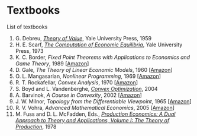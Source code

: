 # Textbooks
List of textbooks

1. G. Debreu,
   [*Theory of Value*](https://cowles.yale.edu/cfm-17), Yale University Press, 1959
1. H. E. Scarf,
   [*The Computation of Economic Equilibria*](https://cowles.yale.edu/cfm-24), Yale University Press, 1973
1. K. C. Border,
   *Fixed Point Theorems with Applications to Economics and Game Theory*, 1989
   [[Amazon](https://www.amazon.co.jp/dp/0521388082)]
1. D. Gale,
   *The Theory of Linear Economic Models*, 1960
   [[Amazon](https://www.amazon.co.jp/dp/0226278840)]
1. O. L. Mangasarian,
   *Nonlinear Programming*, 1969
   [[Amazon](https://www.amazon.co.jp/dp/0898713412)]
1. R. T. Rockafellar,
   *Convex Analysis*, 1970
   [[Amazon](https://www.amazon.co.jp/dp/0691015864)]
1. S. Boyd and L. Vandenberghe,
   [*Convex Optimization*](https://web.stanford.edu/~boyd/cvxbook/), 2004
1. A. Barvinok,
   *A Course in Convexity*, 2002
   [[Amazon](https://www.amazon.co.jp/dp/0821829688)]
1. J. W. Milnor,
   *Topology from the Differentiable Viewpoint*, 1965
   [[Amazon](https://www.amazon.co.jp/dp/0691048339)]
1. R. V. Vohra,
   *Advanced Mathematical Economics*, 2005
   [[Amazon](https://www.amazon.co.jp/dp/0415700086)]
1. M. Fuss and D. L. McFadden, Eds.,
   [*Production Economics: A Dual Approach to Theory and Applications, Volume I: The Theory of Production*](https://eml.berkeley.edu/~mcfadden/prodecon1.html), 1978
